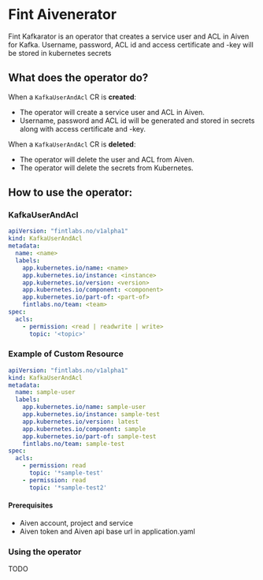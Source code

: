 # Fint Aivenerator

Fint Kafkarator is an operator that creates a service user and ACL in Aiven for Kafka. 
Username, password, ACL id and access certificate and -key will be stored in kubernetes secrets

## What does the operator do?

When a `KafkaUserAndAcl` CR is **created**:
* The operator will create a service user and ACL in Aiven.
* Username, password and ACL id will be generated and stored in secrets along with access certificate and -key.

When a `KafkaUserAndAcl` CR is **deleted**:
* The operator will delete the user and ACL from Aiven. 
* The operator will delete the secrets from Kubernetes.

## How to use the operator:

### KafkaUserAndAcl
```yaml
apiVersion: "fintlabs.no/v1alpha1"
kind: KafkaUserAndAcl
metadata:
  name: <name>
  labels:
    app.kubernetes.io/name: <name>
    app.kubernetes.io/instance: <instance>
    app.kubernetes.io/version: <version>
    app.kubernetes.io/component: <component>
    app.kubernetes.io/part-of: <part-of>
    fintlabs.no/team: <team>
spec:
  acls:
    - permission: <read | readwrite | write>
      topic: '<topic>'
```

### Example of Custom Resource

```yaml
apiVersion: "fintlabs.no/v1alpha1"
kind: KafkaUserAndAcl
metadata:
  name: sample-user
  labels:
    app.kubernetes.io/name: sample-user
    app.kubernetes.io/instance: sample-test
    app.kubernetes.io/version: latest
    app.kubernetes.io/component: sample
    app.kubernetes.io/part-of: sample-test
    fintlabs.no/team: sample-test
spec:
  acls:
    - permission: read
      topic: '*sample-test'
    - permission: read
      topic: '*sample-test2'
```

#### Prerequisites
* Aiven account, project and service
* Aiven token and Aiven api base url in application.yaml

### Using the operator
TODO